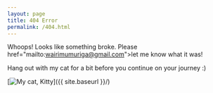 ```yaml
---
layout: page
title: 404 Error
permalink: /404.html
---
```


Whoops! Looks like something broke. Please <a> href="mailto:wairimumuriga@gmail.com">let me know what it was!</a>

Hang out with my cat for a bit before you continue on your journey :) 

[<img src="{{ site.baseurl }}/images/Kitty.png" alt="My cat, Kitty"/>]({{ site.baseurl }}/)

<!-- ({{ site.baseurl }}/images/Kitty.png) -->
